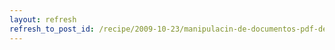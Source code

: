 ```yaml
---
layout: refresh
refresh_to_post_id: /recipe/2009-10-23/manipulacin-de-documentos-pdf-desde-python-con-pypdf
---
```

